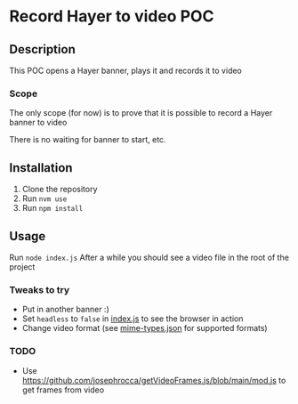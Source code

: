 # Record Hayer to video POC

## Description
This POC opens a Hayer banner, plays it and records it to video
### Scope
The only scope (for now) is to prove that it is possible to record a Hayer banner to video

There is no waiting for banner to start, etc.
## Installation
1. Clone the repository
2. Run `nvm use`
3. Run `npm install`

## Usage
Run `node index.js`
After a while you should see a video file in the root of the project

### Tweaks to try
- Put in another banner :)
- Set `headless` to `false` in [index.js](index.js) to see the browser in action
- Change video format (see [mime-types.json](mime-types.json) for supported formats)

### TODO
- Use https://github.com/josephrocca/getVideoFrames.js/blob/main/mod.js to get frames from video
